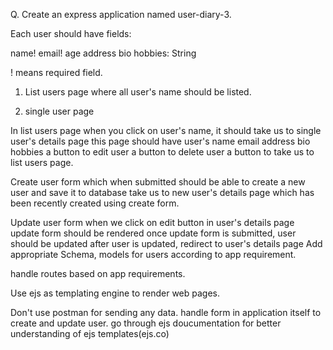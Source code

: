 <!-- 1 -->
Q. Create an express application named user-diary-3.

Each user should have fields:

name!
email!
age
address
bio
hobbies: String

<!-- Note:- -->

! means required field.

<!-- Handle these pages: -->

1.  List users page where all user's name should be listed.

2.  single user page

In list users page when you click on user's name, it should take us to single user's details page
this page should have user's
name
email
address
bio
hobbies
a button to edit user
a button to delete user
a button to take us to list users page.

<!-- 3 -->

Create user form which when submitted
should be able to create a new user and save it to database
take us to new user's details page which has been recently created using create form.
<!-- 4 -->
Update user form
when we click on edit button in user's details page
update form should be rendered
once update form is submitted, user should be updated
after user is updated, redirect to user's details page
Add appropriate Schema, models for users according to app requirement.

handle routes based on app requirements.

Use ejs as templating engine to render web pages.

<!-- Note:- -->
Don't use postman for sending any data.
handle form in application itself to create and update user.
go through ejs doucumentation for better understanding of ejs templates(ejs.co)
